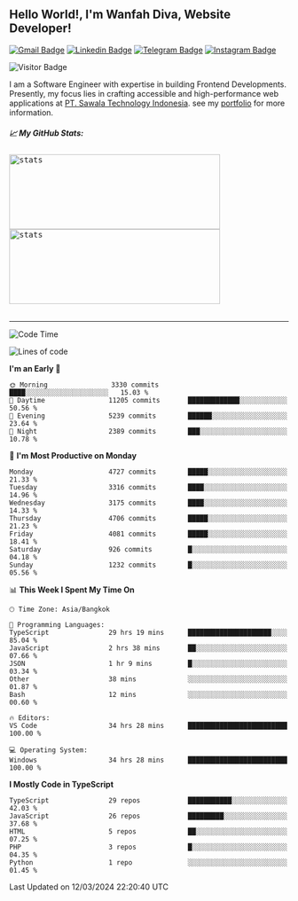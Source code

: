 ## Hello World!, I'm Wanfah Diva, Website Developer!

[![Gmail Badge](https://img.shields.io/badge/-Gmail-white?style=plastic&logo=Gmail&link=mailto:aditputrafirmansyah@gmail.com)](mailto:wanfahdivaa@gmail.com)
[![Linkedin Badge](https://img.shields.io/badge/-LinkedIn-blue?style=plastic&logo=Linkedin&link=https://www.linkedin.com/in/aditputrafirmansyah/)](https://www.linkedin.com/in/wanfahdiva/)
[![Telegram Badge](https://img.shields.io/badge/-Telegram-blue?style=plastic&logo=telegram&link=https://t.me/Adithya_13)](https://t.me/wanfahdiva)
[![Instagram Badge](https://img.shields.io/badge/-Instagram-white?style=plastic&logo=instagram&link=https://www.instagram.com/adithya_firmansyahputra/)](https://www.instagram.com/wnfhdva/)

![Visitor Badge](https://visitor-badge.laobi.icu/badge?page_id=wanfahdiva.wanfahdiva)

<p>
I am a Software Engineer with expertise in building Frontend Developments.
Presently, my focus lies in crafting accessible and high-performance web applications at  <a href="https://sawala/tech" target="_blank">PT. Sawala Technology Indonesia</a>. see my <a href="https://wanfahdiva.me" target="_blank">portfolio</a> for more information.
</p>

<h5 align="left">
  
📈 **My GitHub Stats:**

</h5>

<div align="left">
<kbd>
    <img height="135em" width="380em" alt="stats" src="https://github-readme-streak-stats.herokuapp.com?user=wanfahdiva&theme=tokyonight_duo&hide_border=true&dates=27DDC9" />
</kbd>
<kbd>
    <img height="135em" width="380em" alt="stats" src="https://github-readme-activity-graph.vercel.app/graph?username=wanfahdiva&theme=react&hide_title=true"></kbd>
</div>

<br />

---

<!--START_SECTION:waka-->
![Code Time](http://img.shields.io/badge/Code%20Time-422%20hrs%2050%20mins-blue)

![Lines of code](https://img.shields.io/badge/From%20Hello%20World%20I%27ve%20Written-17.6%20million%20lines%20of%20code-blue)

**I'm an Early 🐤** 

```text
🌞 Morning                3330 commits        ████░░░░░░░░░░░░░░░░░░░░░   15.03 % 
🌆 Daytime                11205 commits       █████████████░░░░░░░░░░░░   50.56 % 
🌃 Evening                5239 commits        ██████░░░░░░░░░░░░░░░░░░░   23.64 % 
🌙 Night                  2389 commits        ███░░░░░░░░░░░░░░░░░░░░░░   10.78 % 
```
📅 **I'm Most Productive on Monday** 

```text
Monday                   4727 commits        █████░░░░░░░░░░░░░░░░░░░░   21.33 % 
Tuesday                  3316 commits        ████░░░░░░░░░░░░░░░░░░░░░   14.96 % 
Wednesday                3175 commits        ████░░░░░░░░░░░░░░░░░░░░░   14.33 % 
Thursday                 4706 commits        █████░░░░░░░░░░░░░░░░░░░░   21.23 % 
Friday                   4081 commits        █████░░░░░░░░░░░░░░░░░░░░   18.41 % 
Saturday                 926 commits         █░░░░░░░░░░░░░░░░░░░░░░░░   04.18 % 
Sunday                   1232 commits        █░░░░░░░░░░░░░░░░░░░░░░░░   05.56 % 
```


📊 **This Week I Spent My Time On** 

```text
🕑︎ Time Zone: Asia/Bangkok

💬 Programming Languages: 
TypeScript               29 hrs 19 mins      █████████████████████░░░░   85.04 % 
JavaScript               2 hrs 38 mins       ██░░░░░░░░░░░░░░░░░░░░░░░   07.66 % 
JSON                     1 hr 9 mins         █░░░░░░░░░░░░░░░░░░░░░░░░   03.34 % 
Other                    38 mins             ░░░░░░░░░░░░░░░░░░░░░░░░░   01.87 % 
Bash                     12 mins             ░░░░░░░░░░░░░░░░░░░░░░░░░   00.60 % 

🔥 Editors: 
VS Code                  34 hrs 28 mins      █████████████████████████   100.00 % 

💻 Operating System: 
Windows                  34 hrs 28 mins      █████████████████████████   100.00 % 
```

**I Mostly Code in TypeScript** 

```text
TypeScript               29 repos            ███████████░░░░░░░░░░░░░░   42.03 % 
JavaScript               26 repos            █████████░░░░░░░░░░░░░░░░   37.68 % 
HTML                     5 repos             ██░░░░░░░░░░░░░░░░░░░░░░░   07.25 % 
PHP                      3 repos             █░░░░░░░░░░░░░░░░░░░░░░░░   04.35 % 
Python                   1 repo              ░░░░░░░░░░░░░░░░░░░░░░░░░   01.45 % 
```




 Last Updated on 12/03/2024 22:20:40 UTC
<!--END_SECTION:waka-->
